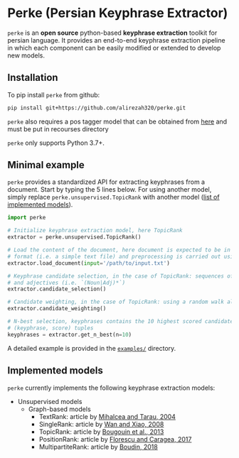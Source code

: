 # Perke (Persian Keyphrase Extractor)

`perke` is an **open source** python-based **keyphrase extraction** toolkit for persian language. It 
provides an end-to-end keyphrase extraction pipeline in which each component can
be easily modified or extended to develop new models.

## Installation

To pip install `perke` from github:

```bash
pip install git+https://github.com/alirezah320/perke.git
```

`perke` also requires a pos tagger model that can be obtained from 
[here](https://github.com/sobhe/hazm/releases/download/v0.5/resources-0.5.zip) and must be put in recourses directory

`perke` only supports Python 3.7+.

## Minimal example

`perke` provides a standardized API for extracting keyphrases from a document. 
Start by typing the 5 lines below. For using another model, 
simply replace `perke.unsupervised.TopicRank` with another model 
([list of implemented models](#implemented-models)).

```python
import perke

# Initialize keyphrase extraction model, here TopicRank
extractor = perke.unsupervised.TopicRank()

# Load the content of the document, here document is expected to be in raw
# format (i.e. a simple text file) and preprocessing is carried out using hazm
extractor.load_document(input='/path/to/input.txt')

# Keyphrase candidate selection, in the case of TopicRank: sequences of nouns
# and adjectives (i.e. `(Noun|Adj)*`)
extractor.candidate_selection()

# Candidate weighting, in the case of TopicRank: using a random walk algorithm
extractor.candidate_weighting()

# N-best selection, keyphrases contains the 10 highest scored candidates as
# (keyphrase, score) tuples
keyphrases = extractor.get_n_best(n=10)
```

A detailed example is provided in the [`examples/`](examples/) directory.

## Implemented models

`perke` currently implements the following keyphrase extraction models:

* Unsupervised models
    * Graph-based models
        * TextRank: article by [Mihalcea and Tarau, 2004](http://www.aclweb.org/anthology/W04-3252.pdf)
        * SingleRank: article by [Wan and Xiao, 2008](http://www.aclweb.org/anthology/C08-1122.pdf)
        * TopicRank: article by [Bougouin et al., 2013](http://aclweb.org/anthology/I13-1062.pdf)
        * PositionRank: article by [Florescu and Caragea, 2017](http://www.aclweb.org/anthology/P17-1102.pdf)
        * MultipartiteRank: article by [Boudin, 2018](https://arxiv.org/abs/1803.08721)
